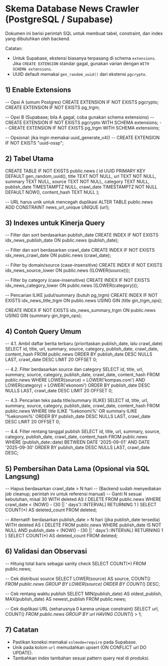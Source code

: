 # Skema Database News Crawler (PostgreSQL / Supabase)

Dokumen ini berisi perintah SQL untuk membuat tabel, constraint, dan index yang dibutuhkan oleh backend.

Catatan:
- Untuk Supabase, ekstensi biasanya terpasang di schema `extensions`. Jika `CREATE EXTENSION` standar gagal, gunakan varian dengan `WITH SCHEMA extensions`.
- UUID default memakai `gen_random_uuid()` dari ekstensi `pgcrypto`.

## 1) Enable Extensions

-- Opsi A (umum Postgres)
CREATE EXTENSION IF NOT EXISTS pgcrypto;
CREATE EXTENSION IF NOT EXISTS pg_trgm;

-- Opsi B (Supabase; bila A gagal, coba gunakan schema extensions)
-- CREATE EXTENSION IF NOT EXISTS pgcrypto WITH SCHEMA extensions;
-- CREATE EXTENSION IF NOT EXISTS pg_trgm WITH SCHEMA extensions;

-- Opsional: jika ingin memakai uuid_generate_v4()
-- CREATE EXTENSION IF NOT EXISTS "uuid-ossp";


## 2) Tabel Utama

CREATE TABLE IF NOT EXISTS public.news (
  id UUID PRIMARY KEY DEFAULT gen_random_uuid(),
  title TEXT NOT NULL,
  url TEXT NOT NULL,
  summary TEXT NULL,
  source TEXT NOT NULL,
  category TEXT NULL,
  publish_date TIMESTAMPTZ NULL,
  crawl_date TIMESTAMPTZ NOT NULL DEFAULT NOW(),
  content_hash TEXT NULL
);

-- URL harus unik untuk mencegah duplikasi
ALTER TABLE public.news
  ADD CONSTRAINT news_url_unique UNIQUE (url);


## 3) Indexes untuk Kinerja Query

-- Filter dan sort berdasarkan publish_date
CREATE INDEX IF NOT EXISTS idx_news_publish_date ON public.news (publish_date);

-- Filter dan sort berdasarkan crawl_date
CREATE INDEX IF NOT EXISTS idx_news_crawl_date ON public.news (crawl_date);

-- Filter by domain/source (case-insensitive)
CREATE INDEX IF NOT EXISTS idx_news_source_lower ON public.news ((LOWER(source)));

-- Filter by category (case-insensitive)
CREATE INDEX IF NOT EXISTS idx_news_category_lower ON public.news ((LOWER(category)));

-- Pencarian ILIKE judul/summary (butuh pg_trgm)
CREATE INDEX IF NOT EXISTS idx_news_title_trgm
  ON public.news USING GIN (title gin_trgm_ops);

CREATE INDEX IF NOT EXISTS idx_news_summary_trgm
  ON public.news USING GIN (summary gin_trgm_ops);


## 4) Contoh Query Umum

-- 4.1. Ambil daftar berita terbaru (prioritaskan publish_date, lalu crawl_date)
SELECT id, title, url, summary, source, category, publish_date, crawl_date, content_hash
FROM public.news
ORDER BY publish_date DESC NULLS LAST, crawl_date DESC
LIMIT 20 OFFSET 0;

-- 4.2. Filter berdasarkan source dan category
SELECT id, title, url, summary, source, category, publish_date, crawl_date, content_hash
FROM public.news
WHERE LOWER(source) = LOWER('kompas.com')
  AND LOWER(category) = LOWER('ekonomi')
ORDER BY publish_date DESC NULLS LAST, crawl_date DESC
LIMIT 20 OFFSET 0;

-- 4.3. Pencarian teks pada title/summary (ILIKE)
SELECT id, title, url, summary, source, category, publish_date, crawl_date, content_hash
FROM public.news
WHERE title ILIKE '%ekonomi%'
   OR summary ILIKE '%ekonomi%'
ORDER BY publish_date DESC NULLS LAST, crawl_date DESC
LIMIT 20 OFFSET 0;

-- 4.4. Filter rentang tanggal publish
SELECT id, title, url, summary, source, category, publish_date, crawl_date, content_hash
FROM public.news
WHERE (publish_date::date) BETWEEN DATE '2025-09-01' AND DATE '2025-09-30'
ORDER BY publish_date DESC NULLS LAST, crawl_date DESC;


## 5) Pembersihan Data Lama (Opsional via SQL Langsung)

-- Hapus berdasarkan crawl_date > N hari
-- (Backend sudah menyediakan job cleanup; perintah ini untuk referensi manual)
-- Ganti N sesuai kebutuhan, misal 30
WITH deleted AS (
  DELETE FROM public.news
  WHERE crawl_date < (NOW() - (30 || ' days')::INTERVAL)
  RETURNING 1
)
SELECT COUNT(*) AS deleted_count FROM deleted;

-- Alternatif: berdasarkan publish_date > N hari (jika publish_date tersedia)
WITH deleted AS (
  DELETE FROM public.news
  WHERE publish_date IS NOT NULL
    AND publish_date < (NOW() - (30 || ' days')::INTERVAL)
  RETURNING 1
)
SELECT COUNT(*) AS deleted_count FROM deleted;


## 6) Validasi dan Observasi

-- Hitung total baris sebagai sanity check
SELECT COUNT(*) FROM public.news;

-- Cek distribusi source
SELECT LOWER(source) AS source, COUNT(*)
FROM public.news
GROUP BY LOWER(source)
ORDER BY COUNT(*) DESC;

-- Cek rentang waktu publish
SELECT MIN(publish_date) AS oldest_publish, MAX(publish_date) AS newest_publish
FROM public.news;

-- Cek duplikasi URL (seharusnya 0 karena unique constraint)
SELECT url, COUNT(*)
FROM public.news
GROUP BY url
HAVING COUNT(*) > 1;


## 7) Catatan

- Pastikan koneksi memakai `sslmode=require` pada Supabase.
- Unik pada kolom `url` memudahkan upsert (ON CONFLICT url DO UPDATE).
- Tambahkan index tambahan sesuai pattern query real di produksi.